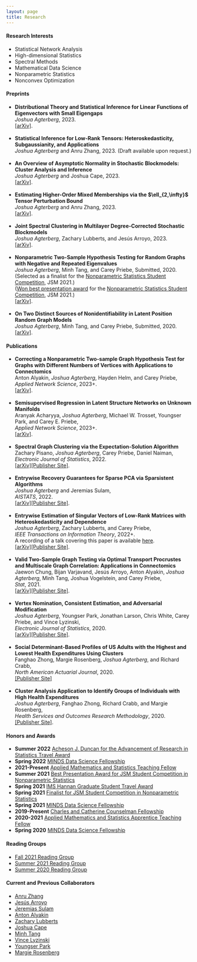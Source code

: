 ```yaml
---
layout: page
title: Research
---
```

<h4>Research Interests</h4>
<ul>
<li>Statistical Network Analysis</li>
<li>High-dimensional Statistics</li>
<li>Spectral Methods</li>
<li>Mathematical Data Science</li>
<li>Nonparametric Statistics</li>
<li>Nonconvex Optimization</li>
</ul>

<h4>Preprints</h4>
<ul>
<li><b>Distributional Theory and Statistical Inference for Linear Functions of Eigenvectors with Small Eigengaps</b><br />
<i>Joshua Agterberg</i>, 2023.<br />
<a href = "https://arxiv.org/abs/2308.02480">[arXiv]</a>.
</li><br />
<li><b>Statistical Inference for Low-Rank Tensors: Heteroskedasticity, Subgaussianity, and Applications</b><br />
<i>Joshua Agterberg</i> and Anru Zhang, 2023. (Draft available upon request.)<br />
</li><br />
<li><b>An Overview of Asymptotic Normality in Stochastic Blockmodels: Cluster Analysis and Inference</b> <br />
<i>Joshua Agterberg</i> and Joshua Cape, 2023.<br />
<a href = "https://arxiv.org/abs/2305.06353">[arXiv]</a>.
</li><br />
<li><b>Estimating Higher-Order Mixed Memberships via the $\ell_{2,\infty}$ Tensor Perturbation Bound</b> <br />
<i>Joshua Agterberg</i> and Anru Zhang, 2023.<br />
<a href = "https://arxiv.org/abs/2212.08642">[arXiv]</a>.
</li><br />
<li><b>Joint Spectral Clustering in Multilayer Degree-Corrected Stochastic Blockmodels</b> <br />
<i>Joshua Agterberg</i>, Zachary Lubberts, and Jesús Arroyo, 2023.<br />
<a href = "https://arxiv.org/abs/2212.05053">[arXiv]</a>.
</li><br />
<li><b>Nonparametric Two-Sample Hypothesis Testing for Random Graphs with Negative and Repeated Eigenvalues</b> <br />
<i>Joshua Agterberg</i>, Minh Tang, and Carey Priebe, Submitted, 2020.<br />
(Selected as a finalist for the <a href = "https://community.amstat.org/nonparametricstatisticssection/paper-awards">Nonparametric Statistics Student Competition</a>, JSM 2021.)<br />
(<a href = "https://engineering.jhu.edu/ams/news/joshua-agterberg-best-presentation-nonparametric-statistics/">Won best presentation award</a> for the <a href = "https://community.amstat.org/nonparametricstatisticssection/paper-awards">Nonparametric Statistics Student Competition</a>, JSM 2021.)<br />
<a href = "https://arxiv.org/abs/2012.09828">[arXiv]</a>.
</li><br />
<li><b>On Two Distinct Sources of Nonidentifiability in Latent Position Random Graph Models</b> <br />
<i>Joshua Agterberg</i>, Minh Tang, and Carey Priebe, Submitted, 2020.<br />
<a href = "https://arxiv.org/abs/2003.14250">[arXiv]</a>.
</li>
</ul>

<h4>Publications</h4>
<ul>
<li><b>Correcting a Nonparametric Two-sample Graph Hypothesis Test for Graphs with Different Numbers of
Vertices with Applications to Connectomics</b><br />
Anton Alyakin, <i>Joshua Agterberg</i>, Hayden Helm, and Carey Priebe,<br />
<i>Applied Network Science</i>, 2023+. <br />
<a href = "https://arxiv.org/abs/2008.09434">[arXiv]</a>.
</li><br />
<li><b>Semisupervised Regression in Latent Structure Networks on Unknown Manifolds</b> <br />
Aranyak Acharyya, <i>Joshua Agterberg</i>, Michael W. Trosset, Youngser Park, and Carey E. Priebe,<br />
<i>Applied Network Science</i>, 2023+. <br />
<a href = "https://arxiv.org/abs/2305.02473">[arXiv]</a>.
</li><br />
<li><b>Spectral Graph Clustering via the Expectation-Solution Algorithm</b> <br />
Zachary Pisano, <i>Joshua Agterberg</i>, Carey Priebe, Daniel Naiman,<br />
<i>Electronic Journal of Statistics</i>, 2022. <br />
<a href = "https://arxiv.org/abs/2003.13462">[arXiv]</a><a href = "https://doi.org/10.1214/22-EJS2018">[Publisher Site]</a>.
</li><br />
<li><b>Entrywise Recovery Guarantees for Sparse PCA via Sparsistent Algorithms</b><br />
<i>Joshua Agterberg</i> and Jeremias Sulam, <br />
<i>AISTATS</i>, 2022. <br />
<a href = "https://arxiv.org/abs/2202.04061">[arXiv]</a><a href = "https://proceedings.mlr.press/v151/agterberg22a.html">[Publisher Site]</a>.
</li><br />
<li><b>Entrywise Estimation of Singular Vectors of Low-Rank Matrices with Heteroskedasticity and Dependence</b><br />
<i>Joshua Agterberg</i>, Zachary Lubberts, and Carey Priebe, <br />
<i>IEEE Transactions on Information Theory</i>, 2022+. <br />
A recording of a talk covering this paper is available <a href = "https://www.youtube.com/watch?v=2E0Oyt0tA50&ab_channel=JHUMathematicalInstituteforDataScience">here</a>. <br />
<a href = "https://arxiv.org/abs/2105.13346">[arXiv]</a><a href = "https://ieeexplore.ieee.org/document/9733353">[Publisher Site]</a>.
</li><br />
<li><b>Valid Two-Sample Graph Testing via Optimal Transport Procrustes and Multiscale Graph Correlation: Applications in Connectomics</b><br />
Jaewon Chung, Bijan Varjavand, Jesús Arroyo, Anton Alyakin, <i>Joshua Agterberg</i>, Minh Tang, Joshua Vogelstein, and Carey Priebe, <br />
<i>Stat</i>, 2021.
<br />
<a href = "https://arxiv.org/abs/1911.02741">[arXiv]</a><a href = "https://onlinelibrary.wiley.com/doi/abs/10.1002/sta4.429">[Publisher Site]</a>.
</li><br />
<li><b>Vertex Nomination, Consistent Estimation, and Adversarial Modification</b> <br />
<i>Joshua Agterberg</i>, Youngser Park, Jonathan Larson, Chris White, Carey Priebe, and Vince Lyzinski, <br />
<i>Electronic Journal  of Statistics</i>, 2020. <br />
<a href="https://arxiv.org/abs/1905.01776">[arXiv]</a><a href="https://doi.org/10.1214/20-EJS1744">[Publisher Site]</a>.
</li><br />
<li><b>Social Determinant-Based Profiles of US Adults  with the Highest and Lowest  Health Expenditures Using Clusters
</b> <br />
Fanghao Zhong, Margie Rosenberg, <i>Joshua Agterberg</i>, and Richard Crabb, <br />
<i>North American Actuarial Journal</i>, 2020.<br />
<a href="https://www.tandfonline.com/doi/full/10.1080/10920277.2020.1814819">[Publisher Site]</a>
</li><br />
<li><b>Cluster Analysis Application to Identify Groups of Individuals with High Health Expenditures</b><br />  
<i>Joshua Agterberg</i>, Fanghao Zhong, Richard Crabb, and Margie Rosenberg, <br />
<i>Health Services and Outcomes Research Methodology</i>, 2020.<br /> 
<a href="https://link.springer.com/article/10.1007/s10742-020-00214-8">[Publisher Site]</a>.
</li>
</ul>



<h4>Honors and Awards</h4>
<ul>
<li><b>Summer 2022</b> <a href ="https://engineering.jhu.edu/ams/research/probability-and-stochastic-processes/duncan-research-fund/">Acheson J. Duncan  for the Advancement of Research in Statistics Travel Award</a></li>
<li><b>Spring 2022</b> <a href="https://www.minds.jhu.edu/awards/minds-data-science-fellowships/">MINDS Data Science Fellowship</a></li>
<li><b>2021-Present</b> <a href="https://engineering.jhu.edu/ams/teaching-fellows-program/">Applied Mathematics and Statistics Teaching Fellow</a></li>
<li><b>Summer 2021</b> <a href="https://community.amstat.org/nonparametricstatisticssection/paper-awards">Best Presentation Award for JSM Student Competition in Nonparametric Statistics</a></li>
<li><b>Spring 2021</b> <a href="https://imstat.org/2021/04/20/recipients-of-the-2021-ims-hannan-graduate-student-travel-awards-announced/">IMS Hannan Graduate Student Travel Award</a></li>
<li><b>Spring 2021</b> <a href="https://community.amstat.org/nonparametricstatisticssection/paper-awards">Finalist for JSM Student Competition in Nonparametric Statistics</a></li>
<li><b>Spring 2021</b> <a href="https://www.minds.jhu.edu/awards/minds-data-science-fellowships/">MINDS Data Science Fellowship</a></li>
<li><b>2019-Present</b> <a href="https://engineering.jhu.edu/ams/fellowship-information/">Charles and Catherine Counselman Fellowship</a></li>
<li><b>2020-2021</b> <a href="https://engineering.jhu.edu/ams/teaching-fellows-program/">Applied Mathematics and Statistics Apprentice Teaching Fellow</a></li>
<li><b>Spring 2020</b> <a href="https://www.minds.jhu.edu/awards/minds-data-science-fellowships/">MINDS Data Science Fellowship</a></li>
</ul>

<h4>Reading Groups</h4>
<ul>
<li><a href="reading_group_fall_21.html">Fall 2021 Reading Group</a></li>
<li><a href="reading_group2k21.html">Summer 2021 Reading Group</a></li>
<li><a href="reading_group.html">Summer 2020 Reading Group</a></li>
</ul>

<h4>Current and Previous Collaborators</h4>
<ul>
<li><a href = "https://anruzhang.github.io/">Anru Zhang</a></li>
<li><a href = "https://jesus-arroyo.github.io/">Jesús Arroyo</a></li>
<li><a href = "https://sites.google.com/view/jsulam">Jeremias Sulam</a></li>
<li><a href = "https://alyakin314.github.io/">Anton Alyakin</a></li>
<li><a href = "https://sites.google.com/view/zachary-lubberts/home?authuser=0">Zachary Lubberts</a></li>
<li><a href = "https://jcape1.github.io/">Joshua Cape</a></li>
<li><a href = "https://minh-tang.github.io/">Minh Tang</a></li>
<li><a href = "https://www.math.umd.edu/~vlyzinsk/">Vince Lyzinski</a></li>
<li><a href = "http://www.cis.jhu.edu/~parky/">Youngser Park</a></li>
<li><a href = "https://wsb.wisc.edu/directory/faculty/marjorie-rosenberg">Margie Rosenberg</a></li>
</ul>







